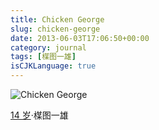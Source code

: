```yaml
---
title: Chicken George
slug: chicken-george
date: 2013-06-03T17:06:50+00:00
category: journal
tags: [楳图一雄]
isCJKLanguage: true
---
```


![Chicken George](/img/chicken-george.jpg)

[14 岁](https://book.douban.com/subject/1919878/)·楳图一雄
